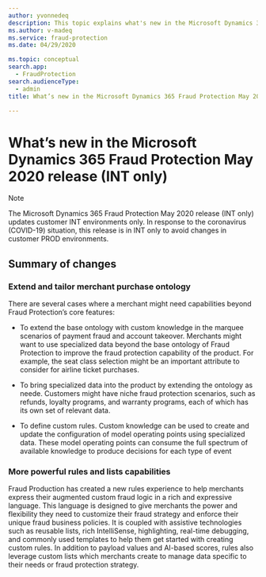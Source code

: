 ```yaml
---
author: yvonnedeq
description: This topic explains what's new in the Microsoft Dynamics 365 Fraud Protection May 2020 release (INT only).
ms.author: v-madeq
ms.service: fraud-protection
ms.date: 04/29/2020

ms.topic: conceptual
search.app: 
  - FraudProtection
search.audienceType:
  - admin
title: What’s new in the Microsoft Dynamics 365 Fraud Protection May 2020 release (INT only)

---
```


# What’s new in the Microsoft Dynamics 365 Fraud Protection May 2020 release (INT only)

> [!NOTE]
> The Microsoft Dynamics 365 Fraud Protection May 2020 release (INT only) updates customer INT environments only. In response to the coronavirus (COVID-19) situation, this release is in INT only to avoid changes in customer PROD environments.

## Summary of changes

### Extend and tailor merchant purchase ontology 

There are several cases where a merchant might need capabilities beyond Fraud Protection’s core features: 

- To extend the base ontology with custom knowledge in the marquee scenarios of payment fraud and account takeover. Merchants might want to use specialized data beyond the base ontology of Fraud Protection to improve the fraud protection capability of the product. For example, the seat class selection might be an important attribute to consider for airline ticket purchases. 

- To bring specialized data into the product by extending the ontology as neede. Customers might have niche fraud protection scenarios, such as refunds, loyalty programs, and warranty programs, each of which has its own set of relevant data. 

- To define custom rules. Custom knowledge can be used to create and update the configuration of model operating points using specialized data. These model operating points can consume the full spectrum of available knowledge to produce decisions for each type of event

### More powerful rules and lists capabilities

Fraud Production has created a new rules experience to help merchants express their augmented custom fraud logic in a rich and expressive language. This language is designed to give merchants the power and flexibility they need to customize their fraud strategy and enforce their unique fraud business policies. It is coupled with assistive technologies such as reusable lists, rich IntelliSense, highlighting, real-time debugging, and commonly used templates to help them get started with creating custom rules. In addition to payload values and AI-based scores, rules also leverage custom lists which merchants create to manage data specific to their needs or fraud protection strategy.
